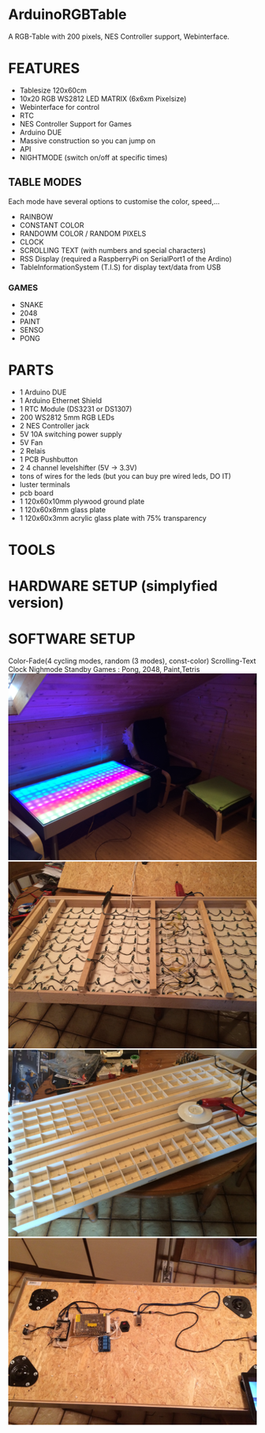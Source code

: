 # ArduinoRGBTable
A RGB-Table with 200 pixels, NES Controller support, Webinterface.

# FEATURES
* Tablesize 120x60cm
* 10x20 RGB WS2812 LED MATRIX (6x6xm Pixelsize)
* Webinterface for control
* RTC
* NES Controller Support for Games
* Arduino DUE
* Massive construction so you can jump on
* API
* NIGHTMODE (switch on/off at specific times)
## TABLE MODES
Each mode have several options to customise the color, speed,...

* RAINBOW
* CONSTANT COLOR
* RANDOWM COLOR / RANDOM PIXELS
* CLOCK
* SCROLLING TEXT (with numbers and special characters)
* RSS Display (required a RaspberryPi on SerialPort1 of the Ardino)
* TableInformationSystem (T.I.S) for display text/data from USB


### GAMES
* SNAKE
* 2048
* PAINT
* SENSO
* PONG

# PARTS
* 1 Arduino DUE
* 1 Arduino Ethernet Shield
* 1 RTC Module (DS3231 or DS1307)
* 200 WS2812 5mm RGB LEDs
* 2 NES Controller jack
* 5V 10A switching power supply
* 5V Fan
* 2 Relais
* 1 PCB Pushbutton
* 2 4 channel levelshifter (5V -> 3.3V)
* tons of wires for the leds (but you can buy pre wired leds, DO IT)
* luster terminals
* pcb board
* 1 120x60x10mm plywood ground plate
* 1 120x60x8mm glass plate
* 1 120x60x3mm acrylic glass plate with 75% 	transparency

# TOOLS


# HARDWARE SETUP (simplyfied version)


# SOFTWARE SETUP

Color-Fade(4 cycling modes, random (3 modes), const-color)
Scrolling-Text
Clock
Nighmode
Standby
Games : Pong, 2048, Paint,Tetris
![Gopher image](PICTURES/Photo-13-05-14-02-29-53-22.JPG)
![Gopher image](PICTURES/Photo-13-05-14-02-29-52-12.JPG)
![Gopher image](PICTURES/Photo-13-05-14-02-29-52-7.JPG)
![Gopher image](PICTURES/Photo-13-05-14-02-29-53-20.JPG)
